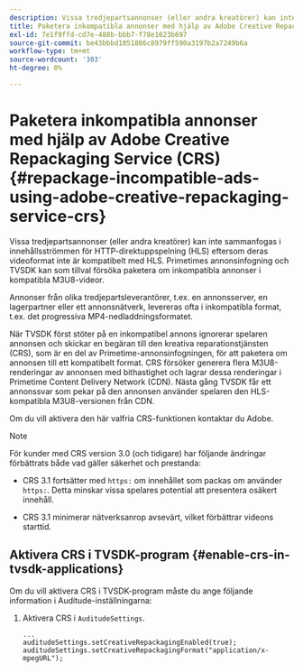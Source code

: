 ```yaml
---
description: Vissa tredjepartsannonser (eller andra kreatörer) kan inte sammanfogas i innehållsströmmen för HTTP-direktuppspelning (HLS) eftersom deras videoformat inte är kompatibelt med HLS. Primetimes annonsinfogning och TVSDK kan som tillval försöka paketera om inkompatibla annonser i kompatibla M3U8-videor.
title: Paketera inkompatibla annonser med hjälp av Adobe Creative Repackaging Service (CRS)
exl-id: 7e1f9ffd-cd7e-488b-bbb7-f78e1623b697
source-git-commit: be43bbbd1051886c8979ff590a3197b2a7249b6a
workflow-type: tm+mt
source-wordcount: '303'
ht-degree: 0%

---
```


# Paketera inkompatibla annonser med hjälp av Adobe Creative Repackaging Service (CRS) {#repackage-incompatible-ads-using-adobe-creative-repackaging-service-crs}

Vissa tredjepartsannonser (eller andra kreatörer) kan inte sammanfogas i innehållsströmmen för HTTP-direktuppspelning (HLS) eftersom deras videoformat inte är kompatibelt med HLS. Primetimes annonsinfogning och TVSDK kan som tillval försöka paketera om inkompatibla annonser i kompatibla M3U8-videor.

Annonser från olika tredjepartsleverantörer, t.ex. en annonsserver, en lagerpartner eller ett annonsnätverk, levereras ofta i inkompatibla format, t.ex. det progressiva MP4-nedladdningsformatet.

När TVSDK först stöter på en inkompatibel annons ignorerar spelaren annonsen och skickar en begäran till den kreativa reparationstjänsten (CRS), som är en del av Primetime-annonsinfogningen, för att paketera om annonsen till ett kompatibelt format. CRS försöker generera flera M3U8-renderingar av annonsen med bithastighet och lagrar dessa renderingar i Primetime Content Delivery Network (CDN). Nästa gång TVSDK får ett annonssvar som pekar på den annonsen använder spelaren den HLS-kompatibla M3U8-versionen från CDN.

Om du vill aktivera den här valfria CRS-funktionen kontaktar du Adobe.

>[!NOTE]
>
>För kunder med CRS version 3.0 (och tidigare) har följande ändringar förbättrats både vad gäller säkerhet och prestanda:
>
>* CRS 3.1 fortsätter med `https:` om innehållet som packas om använder `https:`. Detta minskar vissa spelares potential att presentera osäkert innehåll.
>
>* CRS 3.1 minimerar nätverksanrop avsevärt, vilket förbättrar videons starttid.
>


## Aktivera CRS i TVSDK-program {#enable-crs-in-tvsdk-applications}

Om du vill aktivera CRS i TVSDK-program måste du ange följande information i Auditude-inställningarna:

1. Aktivera CRS i `AuditudeSettings`.

   ```
   ... 
   auditudeSettings.setCreativeRepackagingEnabled(true); 
   auditudeSettings.setCreativeRepackagingFormat("application/x-mpegURL"); 
   ```
